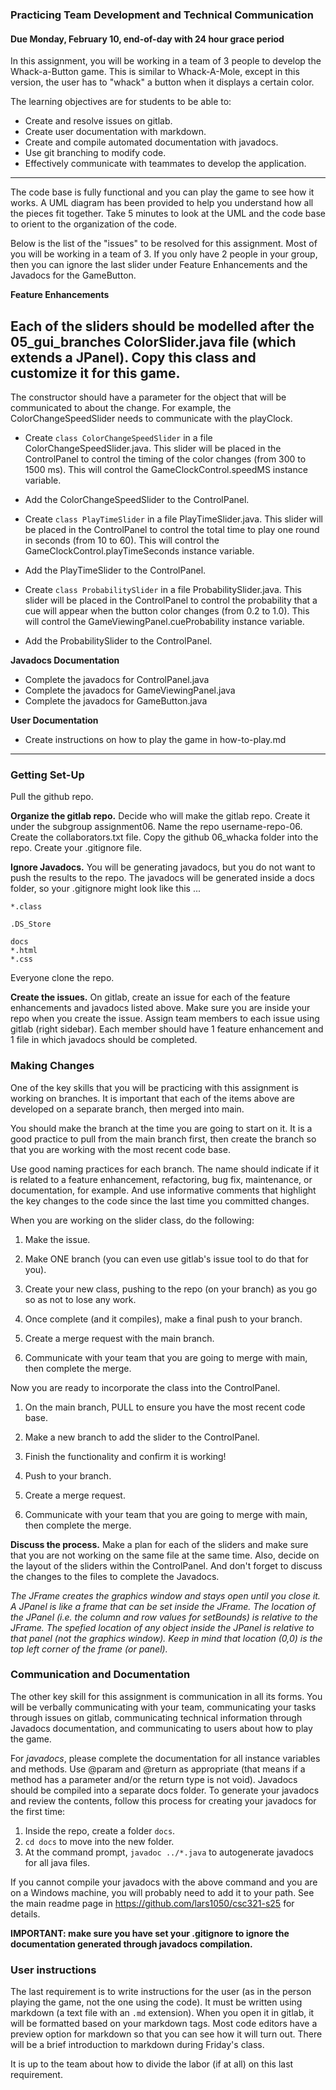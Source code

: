 ### Practicing Team Development and Technical Communication

#### Due Monday, February 10, end-of-day with 24 hour grace period

In this assignment, you will be working in a team of 3 people to develop the Whack-a-Button game. This is similar to Whack-A-Mole, except in this version, the user has to "whack" a button when it displays a certain color.

The learning objectives are for students to be able to:
- Create and resolve issues on gitlab.
- Create user documentation with markdown.
- Create and compile automated documentation with javadocs.
- Use git branching to modify code.
- Effectively communicate with teammates to develop the application.

<hr>

The code base is fully functional and you can play the game to see how it works. A UML diagram has been provided to help you understand how all the pieces fit together. Take 5 minutes to look at the UML and the code base to orient to the organization of the code.

Below is the list of the "issues" to be resolved for this assignment. Most of you will be working in a team of 3. If you only have 2 people in your group, then you can ignore the last slider under Feature Enhancements and the Javadocs for the GameButton.

**Feature Enhancements**

## Each of the sliders should be modelled after the 05\_gui\_branches ColorSlider.java file (which extends a JPanel). Copy this class and customize it for this game.

The constructor should have a parameter for the object that will be communicated to about the change. For example, the ColorChangeSpeedSlider needs to communicate with the playClock.

- Create `class ColorChangeSpeedSlider` in a file ColorChangeSpeedSlider.java. This slider will be placed in the ControlPanel to control the timing of the color changes (from 300 to 1500 ms). This will control the GameClockControl.speedMS instance variable. 

- Add the ColorChangeSpeedSlider to the ControlPanel.

- Create `class PlayTimeSlider` in a file PlayTimeSlider.java. This slider will be placed in the ControlPanel to control the total time to play one round in seconds (from 10 to 60). This will control the GameClockControl.playTimeSeconds instance variable.

- Add the PlayTimeSlider to the ControlPanel.

- Create `class ProbabilitySlider` in a file ProbabilitySlider.java. This slider will be placed in the ControlPanel to control the probability that a cue will appear when the button color changes (from 0.2 to 1.0). This will control the GameViewingPanel.cueProbability instance variable.

- Add the ProbabilitySlider to the ControlPanel.


**Javadocs Documentation**

- Complete the javadocs for ControlPanel.java
- Complete the javadocs for GameViewingPanel.java
- Complete the javadocs for GameButton.java


**User Documentation**

- Create instructions on how to play the game in how-to-play.md

<hr>

### Getting Set-Up

Pull the github repo.

**Organize the gitlab repo.** Decide who will make the gitlab repo. Create it under the subgroup assignment06. Name the repo username-repo-06. Create the collaborators.txt file. Copy the github 06\_whacka folder into the repo. Create your .gitignore file.

**Ignore Javadocs.** You will be generating javadocs, but you do not want to push the results to the repo. The javadocs will be generated inside a docs folder, so your .gitignore might look like this ...

```
*.class

.DS_Store

docs
*.html
*.css
```

Everyone clone the repo.

**Create the issues.** On gitlab, create an issue for each of the feature enhancements and javadocs listed above. Make sure you are inside your repo when you create the issue. Assign team members to each issue using gitlab (right sidebar). Each member should have 1 feature enhancement and 1 file in which javadocs should be completed. 


### Making Changes

One of the key skills that you will be practicing with this assignment is working on branches. It is important that each of the items above are developed on a separate branch, then merged into main.

You should make the branch at the time you are going to start on it. It is a good practice to pull from the main branch first, then create the branch so that you are working with the most recent code base.

Use good naming practices for each branch. The name should indicate if it is related to a feature enhancement, refactoring, bug fix, maintenance, or documentation, for example. And use informative comments that highlight the key changes to the code since the last time you committed changes. 

When you are working on the slider class, do the following:

1. Make the issue.

2. Make ONE branch (you can even use gitlab's issue tool to do that for you). 

3. Create your new class, pushing to the repo (on your branch) as you go so as not to lose any work.

4. Once complete (and it compiles), make a final push to your branch.

5. Create a merge request with the main branch.

6. Communicate with your team that you are going to merge with main, then complete the merge. 

Now you are ready to incorporate the class into the ControlPanel.

1. On the main branch, PULL to ensure you have the most recent code base.

2. Make a new branch to add the slider to the ControlPanel.

3. Finish the functionality and confirm it is working!

4. Push to your branch.

5. Create a merge request.

6. Communicate with your team that you are going to merge with main, then complete the merge.

**Discuss the process.** Make a plan for each of the sliders and make sure that you are not working on the same file at the same time. Also, decide on the layout of the sliders within the ControlPanel. And don't forget to discuss the changes to the files to complete the Javadocs.

_The JFrame creates the graphics window and stays open until you close it. A JPanel is like a frame that can be set inside the JFrame. The location of the JPanel (i.e. the column and row values for setBounds) is relative to the JFrame. The spefied location of any object inside the JPanel is relative to that panel (not the graphics window). Keep in mind that location (0,0) is the top left corner of the frame (or panel)._


### Communication and Documentation

The other key skill for this assignment is communication in all its forms. You will be verbally communicating with your team, communicating your tasks through issues on gitlab, communicating technical information through Javadocs documentation, and communicating to users about how to play the game.

For *javadocs*, please complete the documentation for all instance variables and methods. Use @param and @return as appropriate (that means if a method has a parameter and/or the return type is not void). Javadocs should be compiled into a separate docs folder. To generate your javadocs and review the contents, follow this process for creating your javadocs for the first time:

1. Inside the repo, create a folder `docs`.
2. `cd docs` to move into the new folder.
3. At the command prompt, `javadoc ../*.java` to autogenerate javadocs for all java files.

If you cannot compile your javadocs with the above command and you are on a Windows machine, you will probably need to add it to your path. See the main readme page in https://github.com/lars1050/csc321-s25 for details.

**IMPORTANT: make sure you have set your .gitignore to ignore the documentation generated through javadocs compilation.**


### User instructions

The last requirement is to write instructions for the user (as in the person playing the game, not the one using the code). It must be written using markdown (a text file with an `.md` extension). When you open it in gitlab, it will be formatted based on your markdown tags. Most code editors have a preview option for markdown so that you can see how it will turn out. There will be a brief introduction to markdown during Friday's class.

It is up to the team about how to divide the labor (if at all) on this last requirement.












